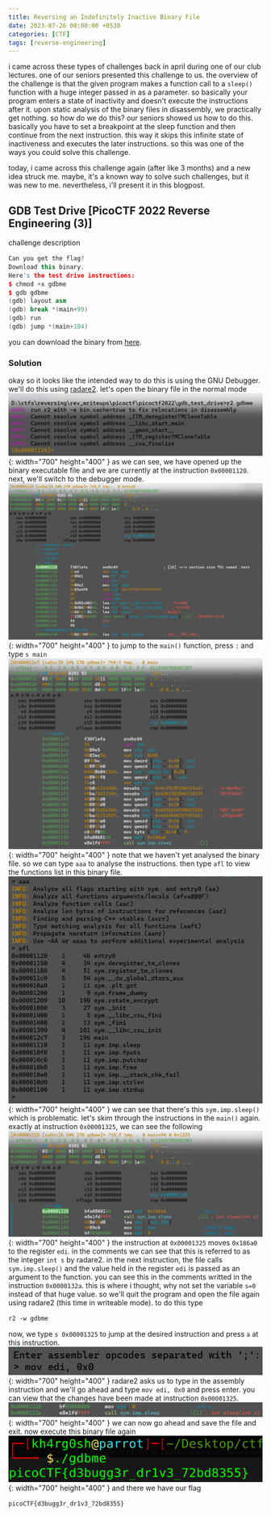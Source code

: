 ```yaml
---
title: Reversing an Indefinitely Inactive Binary File
date: 2023-07-26 00:00:00 +0530
categories: [CTF]
tags: [reverse-engineering]
---
```

i came across these types of challenges back in april during one of our club lectures. one of our seniors presented this challenge to us. the overview of the challenge is that the given program makes a function call to a `sleep()` function with a huge integer passed in as a parameter. so basically your program enters a state of inactivity and doesn't execute the instructions after it. upon static analysis of the binary files in disassembly, we practically get nothing. so how do we do this? our seniors showed us how to do this. basically you have to set a breakpoint at the sleep function and then continue from the next instruction. this way it skips this infinite state of inactiveness and executes the later instructions. so this was one of the ways you could solve this challenge. 

today, i came across this challenge again (after like 3 months) and a new idea struck me. maybe, it's a known way to solve such challenges, but it was new to me. nevertheless, i'll present it in this blogpost. 
## GDB Test Drive [PicoCTF 2022 Reverse Engineering (3)]
challenge description
```c++
Can you get the flag?
Download this binary.
Here's the test drive instructions:
$ chmod +x gdbme
$ gdb gdbme
(gdb) layout asm
(gdb) break *(main+99)
(gdb) run
(gdb) jump *(main+104)
```

you can download the binary from <a href="/ignore/rev1/gdbme">here</a>.
### Solution
okay so it looks like the intended way to do this is using the GNU Debugger. we'll do this using <a href="https://github.com/radareorg/radare2">radare2</a>. let's open the binary file in the normal mode
![Desktop View](/assets/images/shot1.png){: width="700" height="400" }
as we can see, we have opened up the binary executable file and we are currently at the instruction `0x00001120`. next, we'll switch to the debugger mode.
![Desktop View](/assets/images/shot11.png){: width="700" height="400" }
to jump to the `main()` function, press `:` and type `s main`
![Desktop View](/assets/images/shot12.png){: width="700" height="400" }
note that we haven't yet analysed the binary file. so we can type `aaa` to analyse the instructions. then type `afl` to view the functions list in this binary file.
![Desktop View](/assets/images/shot13.png){: width="700" height="400" }
we can see that there's this `sym.imp.sleep()` which is problematic. let's skim through the instructions in the `main()` again. exactly at instruction `0x00001325`, we can see the following
![Desktop View](/assets/images/shot14.png){: width="700" height="400" }
the instruction at `0x00001325` moves `0x186a0` to the register `edi`. in the comments we can see that this is referred to as the integer `int s` by radare2. in the next instruction, the file calls `sym.imp.sleep()` and the value held in the register `edi` is passed as an argument to the function. you can see this in the comments writted in the instruction `0x0000132a`. this is where i thought, why not set the variable `s=0` instead of that huge value. so we'll quit the program and open the file again using radare2 (this time in writeable mode). to do this type 
```markdown
r2 -w gdbme
```
now, we type `s 0x00001325` to jump at the desired instruction and press `a` at this instruction.
![Desktop View](/assets/images/shot16.png){: width="700" height="400" }
radare2 asks us to type in the assembly instruction and we'll go ahead and type `mov edi, 0x0` and press enter. you can view that the changes have been made at instruction `0x00001325`. 
![Desktop View](/assets/images/shot17.png){: width="700" height="400" }
we can now go ahead and save the file and exit. now execute this binary file again 
![Desktop View](/assets/images/shot18.png){: width="700" height="400" }
and there we have our flag
```
picoCTF{d3bugg3r_dr1v3_72bd8355}
```
